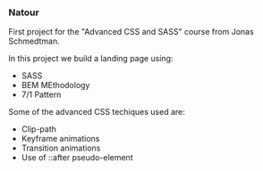 ### Natour

First project for the "Advanced CSS and SASS" course from Jonas Schmedtman.

In this project we build a landing page using:

- SASS
- BEM MEthodology
- 7/1 Pattern

Some of the advanced CSS techiques used are:

- Clip-path
- Keyframe animations
- Transition animations
- Use of ::after pseudo-element
